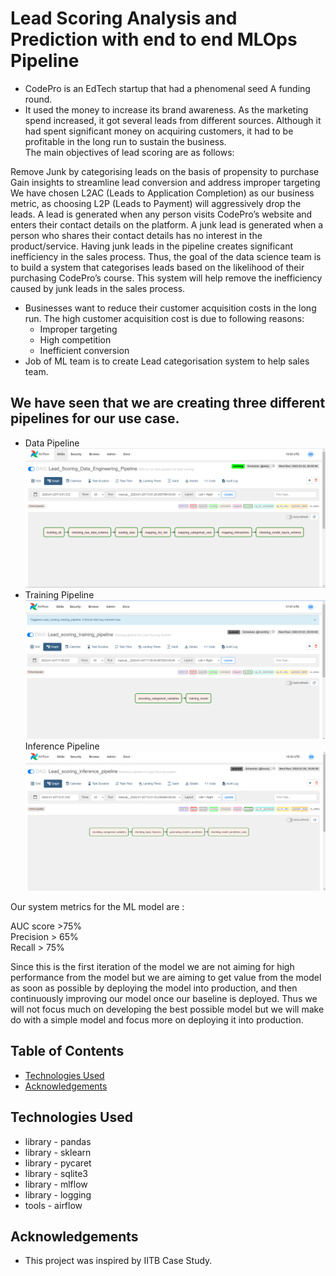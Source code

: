 # Lead Scoring Analysis and Prediction with end to end MLOps Pipeline 

- CodePro is an EdTech startup that had a phenomenal seed A funding round. 
- It used the money to increase its brand awareness. As the marketing spend increased, it got several leads from different sources. Although it had spent significant    money on acquiring customers, it had to be profitable in the long run to sustain the business. <br /> The main objectives of lead scoring are as follows:

Remove Junk by categorising leads on the basis of propensity to purchase
Gain insights to streamline lead conversion and address improper targeting
We have chosen L2AC (Leads to Application Completion) as our business metric, as choosing L2P (Leads to Payment) will aggressively drop the leads.
A lead is generated when any person visits CodePro’s website and enters their contact details on the platform. A junk lead is generated when a person who shares their contact details has no interest in the product/service.
Having junk leads in the pipeline creates significant inefficiency in the sales process. Thus, the goal of the data science team is to build a system that categorises leads based on the likelihood of their purchasing CodePro’s course. This system will help remove the inefficiency caused by junk leads in the sales process. <br />

- Businesses want to reduce their customer acquisition costs in the long run. The high customer acquisition cost is due to following reasons:
    * Improper targeting
    * High competition
    * Inefficient conversion
- Job of ML team is to create Lead categorisation system to help sales team.


## We have seen that we are creating three different pipelines for our use case.<br />

- Data Pipeline<br />
<img  alt="Data Engineering Pipeline" src="/images/airflow_dag_graph_success.png"><br />
- Training Pipeline<br />
<img alt="Model Training Pipeline" src="/images/training_pipeline_airflow_success.png"><br />
Inference Pipeline<br />
<img alt="Model Inference Pipeline" src="/images/inference_dag_graph.png"><br />

Our system metrics for the ML model are :<br />

AUC score >75%<br />
Precision > 65%<br />
Recall > 75%<br />

Since this is the first iteration of the model we are not aiming for high performance from the model but we are aiming to get value from the model as soon as possible by deploying the model into production, and then continuously improving our model once our baseline is deployed. Thus we will not focus much on developing the best possible model but we will make do with a simple model and focus more on deploying it into production.

## Table of Contents

* [Technologies Used](#technologies-used)
* [Acknowledgements](#acknowledgements)

<!-- You can include any other section that is pertinent to your problem -->



<!-- You don't have to answer all the questions - just the ones relevant to your project. -->


<!-- You don't have to answer all the questions - just the ones relevant to your project. -->


## Technologies Used
- library - pandas
- library - sklearn
- library - pycaret
- library - sqlite3
- library - mlflow
- library - logging
- tools - airflow

<!-- As the libraries versions keep on changing, it is recommended to mention the version of library used in this project -->

## Acknowledgements
- This project was inspired by IITB Case Study.

